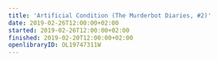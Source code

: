 ```yaml
---
title: 'Artificial Condition (The Murderbot Diaries, #2)'
date: 2019-02-26T12:00:00+02:00
started: 2019-02-26T12:00:00+02:00
finished: 2019-02-20T12:00:00+02:00
openlibraryID: OL19747311W
---
```

